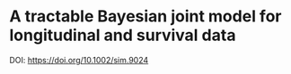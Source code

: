 # A tractable Bayesian joint model for longitudinal and survival data 
DOI: https://doi.org/10.1002/sim.9024
